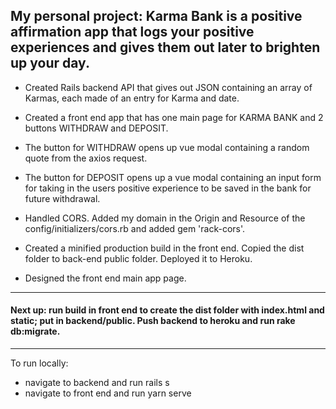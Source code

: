 
## My personal project: Karma Bank is a positive affirmation app that logs your positive experiences and gives them out later to brighten up your day. 


- Created Rails backend API that gives out JSON containing an array of Karmas, each made of an entry for Karma and date.

- Created a front end app that has one main page for KARMA BANK and 2 buttons WITHDRAW and DEPOSIT.

- The button for WITHDRAW opens up vue modal containing a random quote from the axios request.

- The button for DEPOSIT opens up a vue modal containing an input form for taking in the users positive experience to be saved in the bank for future withdrawal.

- Handled CORS. Added my domain in the Origin and Resource of the config/initializers/cors.rb and added gem 'rack-cors'.

- Created a minified production build in the front end. Copied the dist folder to back-end public folder. Deployed it to Heroku.

- Designed the front end main app page.


_______


#### Next up: run build in front end to create the dist folder with index.html and static; put in backend/public. Push backend to heroku and run rake db:migrate.

_______

To run locally:

- navigate to backend and run rails s
- navigate to front end and run yarn serve